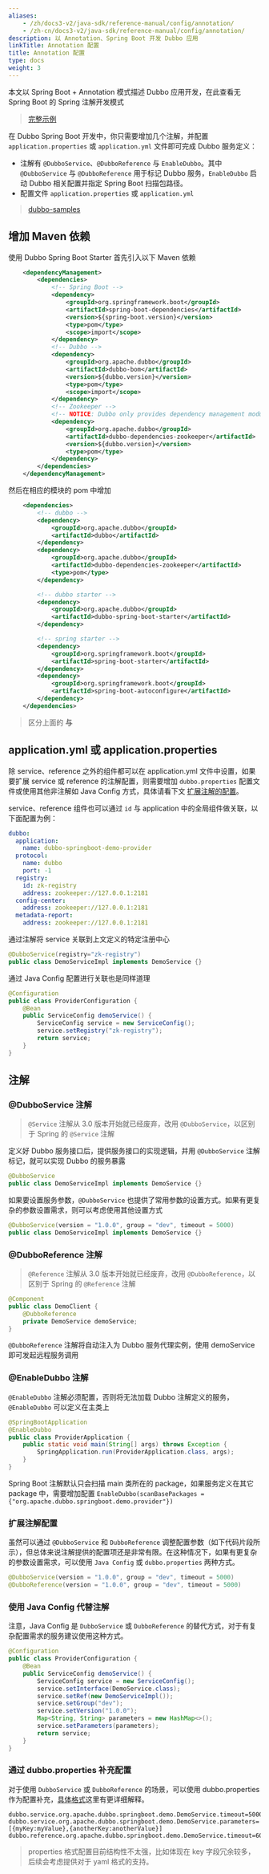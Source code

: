 ```yaml
---
aliases:
    - /zh/docs3-v2/java-sdk/reference-manual/config/annotation/
    - /zh-cn/docs3-v2/java-sdk/reference-manual/config/annotation/
description: 以 Annotation、Spring Boot 开发 Dubbo 应用
linkTitle: Annotation 配置
title: Annotation 配置
type: docs
weight: 3
---
```







本文以 Spring Boot + Annotation 模式描述 Dubbo 应用开发，在此查看无 Spring Boot 的 Spring 注解开发模式

> [完整示例](https://github.com/apache/dubbo-samples/tree/master/1-basic/dubbo-samples-annotation)

在 Dubbo Spring Boot 开发中，你只需要增加几个注解，并配置 `application.properties` 或 `application.yml` 文件即可完成 Dubbo 服务定义：
* 注解有 `@DubboService`、`@DubboReference` 与 `EnableDubbo`。其中 `@DubboService` 与 `@DubboReference` 用于标记 Dubbo 服务，`EnableDubbo` 启动 Dubbo 相关配置并指定 Spring Boot 扫描包路径。
* 配置文件 `application.properties` 或 `application.yml`

> [dubbo-samples](https://github.com/apache/dubbo-samples/tree/master/1-basic/dubbo-samples-spring-boot)

## 增加 Maven 依赖

使用 Dubbo Spring Boot Starter 首先引入以下 Maven 依赖
```xml
    <dependencyManagement>
        <dependencies>
            <!-- Spring Boot -->
            <dependency>
                <groupId>org.springframework.boot</groupId>
                <artifactId>spring-boot-dependencies</artifactId>
                <version>${spring-boot.version}</version>
                <type>pom</type>
                <scope>import</scope>
            </dependency>
            <!-- Dubbo -->
            <dependency>
                <groupId>org.apache.dubbo</groupId>
                <artifactId>dubbo-bom</artifactId>
                <version>${dubbo.version}</version>
                <type>pom</type>
                <scope>import</scope>
            </dependency>
            <!-- Zookeeper -->
            <!-- NOTICE: Dubbo only provides dependency management module for Zookeeper, add Nacos or other product dependency directly if you want to use them. -->
            <dependency>
                <groupId>org.apache.dubbo</groupId>
                <artifactId>dubbo-dependencies-zookeeper</artifactId>
                <version>${dubbo.version}</version>
                <type>pom</type>
            </dependency>
        </dependencies>
    </dependencyManagement>
```

然后在相应的模块的 pom 中增加
```xml
    <dependencies>
        <!-- dubbo -->
        <dependency>
            <groupId>org.apache.dubbo</groupId>
            <artifactId>dubbo</artifactId>
        </dependency>
        <dependency>
            <groupId>org.apache.dubbo</groupId>
            <artifactId>dubbo-dependencies-zookeeper</artifactId>
            <type>pom</type>
        </dependency>

        <!-- dubbo starter -->
        <dependency>
            <groupId>org.apache.dubbo</groupId>
            <artifactId>dubbo-spring-boot-starter</artifactId>
        </dependency>

        <!-- spring starter -->
        <dependency>
            <groupId>org.springframework.boot</groupId>
            <artifactId>spring-boot-starter</artifactId>
        </dependency>
        <dependency>
            <groupId>org.springframework.boot</groupId>
            <artifactId>spring-boot-autoconfigure</artifactId>
        </dependency>
    </dependencies>
```
> 区分上面的 **与**

## application.yml 或 application.properties

除 service、reference 之外的组件都可以在 application.yml 文件中设置，如果要扩展 service 或 reference 的注解配置，则需要增加 `dubbo.properties` 配置文件或使用其他非注解如 Java Config 方式，具体请看下文 [扩展注解的配置](#扩展注解配置)。

service、reference 组件也可以通过 `id` 与 application 中的全局组件做关联，以下面配置为例：

```yaml
dubbo:
  application:
    name: dubbo-springboot-demo-provider
  protocol:
    name: dubbo
    port: -1
  registry:
    id: zk-registry
    address: zookeeper://127.0.0.1:2181
  config-center:
    address: zookeeper://127.0.0.1:2181
  metadata-report:
    address: zookeeper://127.0.0.1:2181
```

通过注解将 service 关联到上文定义的特定注册中心
```java
@DubboService(registry="zk-registry")
public class DemoServiceImpl implements DemoService {}
```

通过 Java Config 配置进行关联也是同样道理
```java
@Configuration
public class ProviderConfiguration {
    @Bean
    public ServiceConfig demoService() {
        ServiceConfig service = new ServiceConfig();
        service.setRegistry("zk-registry");
        return service;
    }
}
```
## 注解
### @DubboService 注解

> `@Service` 注解从 3.0 版本开始就已经废弃，改用 `@DubboService`，以区别于 Spring 的 `@Service` 注解

定义好 Dubbo 服务接口后，提供服务接口的实现逻辑，并用 `@DubboService` 注解标记，就可以实现 Dubbo 的服务暴露

```java
@DubboService
public class DemoServiceImpl implements DemoService {}
```

如果要设置服务参数，`@DubboService` 也提供了常用参数的设置方式。如果有更复杂的参数设置需求，则可以考虑使用其他设置方式
```java
@DubboService(version = "1.0.0", group = "dev", timeout = 5000)
public class DemoServiceImpl implements DemoService {}
```

### @DubboReference 注解

> `@Reference` 注解从 3.0 版本开始就已经废弃，改用 `@DubboReference`，以区别于 Spring 的 `@Reference` 注解

```java
@Component
public class DemoClient {
    @DubboReference
    private DemoService demoService;
}
```

`@DubboReference` 注解将自动注入为 Dubbo 服务代理实例，使用 demoService 即可发起远程服务调用

### @EnableDubbo 注解
`@EnableDubbo` 注解必须配置，否则将无法加载 Dubbo 注解定义的服务，`@EnableDubbo` 可以定义在主类上

```java
@SpringBootApplication
@EnableDubbo
public class ProviderApplication {
    public static void main(String[] args) throws Exception {
        SpringApplication.run(ProviderApplication.class, args);
    }
}
```

Spring Boot 注解默认只会扫描 main 类所在的 package，如果服务定义在其它 package 中，需要增加配置 `EnableDubbo(scanBasePackages = {"org.apache.dubbo.springboot.demo.provider"})`

### 扩展注解配置
虽然可以通过 `@DubboService` 和 `DubboReference` 调整配置参数（如下代码片段所示），但总体来说注解提供的配置项还是非常有限。在这种情况下，如果有更复杂的参数设置需求，可以使用 `Java Config` 或 `dubbo.properties` 两种方式。

```java
@DubboService(version = "1.0.0", group = "dev", timeout = 5000)
@DubboReference(version = "1.0.0", group = "dev", timeout = 5000)
```

### 使用 Java Config 代替注解

注意，Java Config 是 `DubboService` 或 `DubboReference` 的替代方式，对于有复杂配置需求的服务建议使用这种方式。

```java
@Configuration
public class ProviderConfiguration {
    @Bean
    public ServiceConfig demoService() {
        ServiceConfig service = new ServiceConfig();
        service.setInterface(DemoService.class);
        service.setRef(new DemoServiceImpl());
        service.setGroup("dev");
        service.setVersion("1.0.0");
        Map<String, String> parameters = new HashMap<>();
        service.setParameters(parameters);
        return service;
    }
}
```

### 通过 dubbo.properties 补充配置
对于使用 `DubboService` 或 `DubboReference` 的场景，可以使用 dubbo.properties 作为配置补充，[具体格式](../principle/#1-配置格式)这里有更详细解释。

```properties
dubbo.service.org.apache.dubbo.springboot.demo.DemoService.timeout=5000
dubbo.service.org.apache.dubbo.springboot.demo.DemoService.parameters=[{myKey:myValue},{anotherKey:anotherValue}]
dubbo.reference.org.apache.dubbo.springboot.demo.DemoService.timeout=6000
```

> properties 格式配置目前结构性不太强，比如体现在 key 字段冗余较多，后续会考虑提供对于 yaml 格式的支持。
